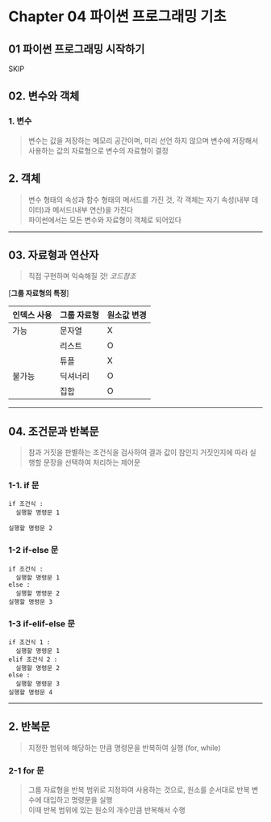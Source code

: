 # Chapter 04 파이썬 프로그래밍 기초

## 01 파이썬 프로그래밍 시작하기

SKIP

## 02. 변수와 객체

### 1. 변수
> 변수는 값을 저장하는 메모리 공간이며, 미리 선언 하지 않으며 변수에 저장해서 사용하는 값의 자료형으로 변수의 자료형이 결정

## 2. 객체
> 변수 형태의 속성과 함수 형태의 메서드를 가진 것, 각 객체는 자기 속성(내부 데이터)과 메서드(내부 연산)을 가진다  
파이썬에서는 모든 변수와 자료형이 객체로 되어있다

-------

## 03. 자료형과 연산자
> 직접 구현하며 익숙해질 것! $코드 참조$

[**그룹 자료형의 특정**]

| 인덱스 사용 | 그룹 자료형 | 원소값 변경 |
| --- | --- | --- |
| 가능 | 문자열 | X |
|     | 리스트 | O |
|      | 튜플 | X |  
| 불가능 | 딕셔너리 | O | 
|      | 집합 | O |

-----

## 04. 조건문과 반복문

> 참과 거짓을 판별하는 조건식을 검사하여 결과 값이 참인지 거짓인지에 따라 실행할 문장을 선택하여 처리하는 제어문

### 1-1. if 문
```
if 조건식 : 
  실행할 명령문 1

실행할 명령문 2 
```

### 1-2 if-else 문
```
if 조건식 :
  실행할 명령문 1
else : 
  실행할 명령문 2
실행할 명령문 3
```

### 1-3 if-elif-else 문
``` 
if 조건식 1 :
  실행할 명령문 1
elif 조건식 2 :
  실행할 명령문 2
else :
  실행할 명령문 3
실행할 명령문 4
```
------

## 2. 반복문
> 지정한 범위에 해당하는 만큼 명령문을 반복하여 실행 (for, while)

### 2-1 for 문
> 그룹 자료형을 반복 범위로 지정하여 사용하는 것으로, 원소를 순서대로 반복 변수에 대입하고 명령문을 실행  
이때 반복 범위에 있는 원소의 개수만큼 반복해서 수행

